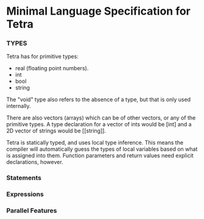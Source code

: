 # Minimal Language Specification for Tetra

### TYPES
Tetra has for primitive types:
- real (floating point numbers).
- int
- bool
- string

The "void" type also refers to the absence of a type, but that is only used
internally.

There are also vectors (arrays) which can be of other vectors, or any of the
primitive types.  A type declaration for a vector of ints would be [int] and
a 2D vector of strings would be [[string]].

Tetra is statically typed, and uses local type inference.  This means the
compiler will automatically guess the types of local variables based on what
is assigned into them.  Function parameters and return values need explicit
declarations, however.

### Statements


### Expressions


### Parallel Features

